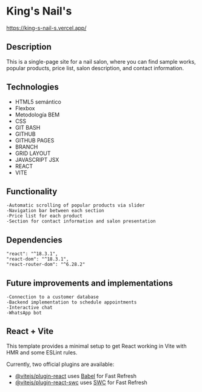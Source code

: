 # King's Nail's

<https://king-s-nail-s.vercel.app/>

## Description

This is a single-page site for a nail salon, where you can find sample works, popular products, price list, salon description, and contact information.

## Technologies

- HTML5 semántico
- Flexbox
- Metodología BEM
- CSS
- GIT BASH
- GITHUB
- GITHUB PAGES
- BRANCH
- GRID LAYOUT
- JAVASCRIPT JSX
- REACT
- VITE

## Functionality

    -Automatic scrolling of popular products via slider
    -Navigation bar between each section
    -Price list for each product
    -Section for contact information and salon presentation

## Dependencies

    "react": "^18.3.1",
    "react-dom": "^18.3.1",
    "react-router-dom": "^6.28.2"

## Future improvements and implementations

    -Connection to a customer database
    -Backend implementation to schedule appointments
    -Interactive chat
    -WhatsApp bot

## React + Vite

This template provides a minimal setup to get React working in Vite with HMR and some ESLint rules.

Currently, two official plugins are available:

- [@vitejs/plugin-react](https://github.com/vitejs/vite-plugin-react/blob/main/packages/plugin-react/README.md) uses [Babel](https://babeljs.io/) for Fast Refresh
- [@vitejs/plugin-react-swc](https://github.com/vitejs/vite-plugin-react-swc) uses [SWC](https://swc.rs/) for Fast Refresh
